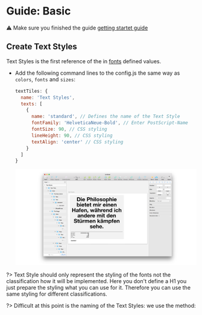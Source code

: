 # Guide: Basic

:warning: Make sure you finished the guide [getting startet guide](./guides-getting-started.md)

## Create Text Styles

Text Styles is the first reference of the in [fonts](./guides-getting-started.md#add-the-next-artboard-with-fonts) defined values.

* Add the following command lines to the config.js the same way as `colors`, `fonts` and `sizes`:

  ```js
  textTiles: {
    name: 'Text Styles',
    texts: [
      {
        name: 'standard', // Defines the name of the Text Style
        fontFamily: 'HelveticaNeue-Bold', // Enter PostScript-Name
        fontSize: 90, // CSS styling
        lineHeight: 90, // CSS styling
        textAlign: 'center' // CSS styling
      }
    ]
  }
  ```

  ![Rendered Color Tile](./_media/05.png)

?> Text Style should only represent the styling of the fonts not the classification how it will be implemented.
Here you don't define a H1 you just prepare the styling what you can use for it.
Therefore you can use the same styling for different classifications.

?> Difficult at this point is the naming of the Text Styles: we use the method:
